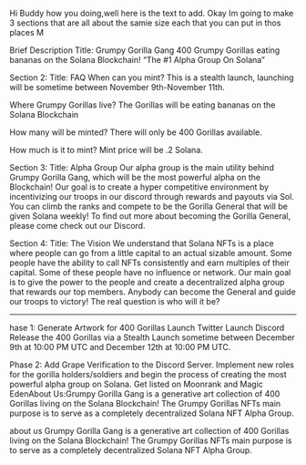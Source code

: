 Hi Buddy how you doing,well here is the text to add.
Okay Im going to make 3 sections that are all about the samie size each that you can put in thos places
M

Brief Description
Title: Grumpy Gorilla Gang
400 Grumpy Gorillas eating bananas on the Solana Blockchain!
“The #1 Alpha Group On Solana”

Section 2:
Title: FAQ
When can you mint?
This is a stealth launch, launching will be sometime between November 9th-November 11th.

Where Grumpy Gorillas live?
The Gorillas will be eating bananas on the Solana Blockchain

How many will be minted?
There will only be 400 Gorillas available.

How much is it to mint?
Mint price will be .2 Solana.

Section 3:
Title: Alpha Group
Our alpha group is the main utility behind Grumpy Gorilla Gang, which will be the most powerful alpha on the Blockchain! Our goal is to create a hyper competitive environment by incentivizing our troops in our discord through rewards and payouts via Sol. You can climb the ranks and compete to be the Gorilla General that will be given Solana weekly! To find out more about becoming the Gorilla General, please come check out our Discord.

Section 4:
Title: The Vision
We understand that Solana NFTs is a place where people can go from a little capital to an actual sizable amount. Some people have the ability to call NFTs consistently and earn multiples of their capital. Some of these people have no influence or network. Our main goal is to give the power to the people and create a decentralized alpha group that rewards our top members. Anybody can become the General and guide our troops to victory! The real question is who will it be?

---

hase 1:
Generate Artwork for 400 Gorillas
Launch Twitter
Launch Discord
Release the 400 Gorillas via a Stealth Launch sometime between December 9th at 10:00 PM UTC and December 12th at 10:00 PM UTC.

Phase 2:
Add Grape Verification to the Discord Server.
Implement new roles for the gorilla holders/soldiers and begin the process of creating the most powerful alpha group on Solana.
Get listed on Moonrank and Magic EdenAbout Us:Grumpy Gorilla Gang is a generative art collection of 400 Gorillas living on the Solana Blockchain! The Grumpy Gorillas NFTs main purpose is to serve as a completely decentralized Solana NFT Alpha Group.

about us
Grumpy Gorilla Gang is a generative art collection of 400 Gorillas living on the Solana Blockchain! The Grumpy Gorillas NFTs main purpose is to serve as a completely decentralized Solana NFT Alpha Group.

